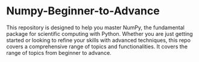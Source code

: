 # Numpy-Beginner-to-Advance
This repository is designed to help you master NumPy, the fundamental package for scientific computing with Python. Whether you are just getting started or looking to refine your skills with advanced techniques, this repo covers a comprehensive range of topics and functionalities. It covers the range of topics from beginner to advance.
